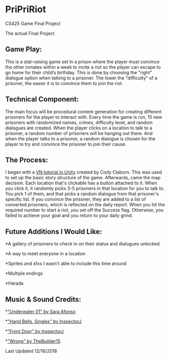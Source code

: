 # PriPriRiot
CS425 Game Final Project

The actual Final Project

## Game Play:

This is a stat-raising game set in a prison where the player must convince the other inmates within a week to incite a riot so the player can escape to go home for their child’s birthday. This is done by choosing the "right" dialogue option when talking to a prisoner. The lower the "difficulty" of a prisoner, the easier it is to convince them to join the riot.

## Technical Component: 

The main focus will be procedural content generation for creating different prisoners for the player to interact with. Every time the game is run, 15 new prisoners with randomized names, crimes, difficulty level, and random dialogues are created. When the player clicks on a location to talk to a prisoner, a random number of prisoners will be hanging out there. And when the player talks to a prisoner, a random dialogue is chosen for the player to try and convince the prisoner to join their cause.

## The Process:

I began with a [VN tutorial in Unity](http://www.indiana.edu/~gamedev/2015/09/27/creating-a-visual-novel-in-unity/) created by Cody Claborn. This was used to set up the basic story structure of the game. Afterwards, came the map decision. Each location that's clickable has a button attached to it. When you click it, it randomly picks 3-5 prisoners in that location for you to talk to. You pick 1 of them, and that picks a random dialogue from that prisoner's specific list. If you convince the prisoner, they are added to a list of converted prisoners, which is reflected on the daily report. When you hit the required number to start a riot, you set off the Success flag. Otherwise, you failed to achieve your goal and you return to your daily grind.
    
## Future Additions I Would Like:

*A gallery of prisoners to check in on their status and dialogues unlocked

*A way to meet everyone in a location

*Sprites and sfxs I wasn't able to include this time around

*Multiple endings

*Harada
    
## Music & Sound Credits:

*["Underwater 01" by Sara Afonso](http://freemusicarchive.org/music/Sara_Afonso/Underwater_EP/Sara_Afonso_-_Underwater_01)

*["Hand Bells, Singles" by InspectorJ](https://freesound.org/people/InspectorJ/sounds/339809/)

*["Front Door" by InspectorJ](https://freesound.org/people/InspectorJ/sounds/431117/)

*["Wrong" by TheBuilder15](https://freesound.org/people/TheBuilder15/sounds/415764/)
    
    
    
Last Updated 12/16/2018
